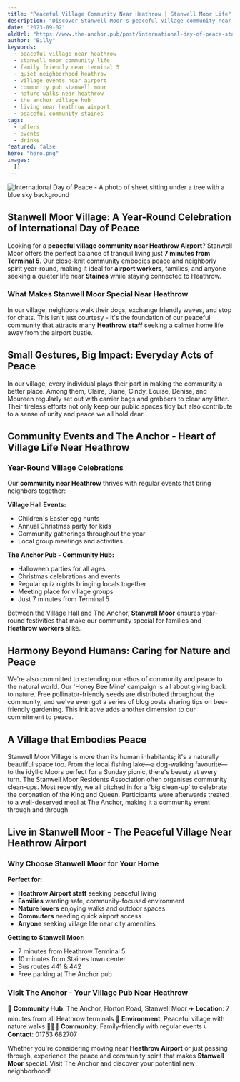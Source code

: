 ```yaml
---
title: "Peaceful Village Community Near Heathrow | Stanwell Moor Life"
description: "Discover Stanwell Moor's peaceful village community near Heathrow Airport. Family-friendly neighborhood with community events, nature walks, and The Anchor pub at its heart. Just 7 minutes from Terminal 5, perfect for airport workers seeking tranquil living. Join our welcoming village near Staines."
date: "2023-09-02"
oldUrl: "https://www.the-anchor.pub/post/international-day-of-peace-stanwell-moor-village-s"
author: "Billy"
keywords:
  - peaceful village near heathrow
  - stanwell moor community life
  - family friendly near terminal 5
  - quiet neighborhood heathrow
  - village events near airport
  - community pub stanwell moor
  - nature walks near heathrow
  - the anchor village hub
  - living near heathrow airport
  - peaceful community staines
tags:
  - offers
  - events
  - drinks
featured: false
hero: "hero.png"
images:
  []
---
```


  

![International Day of Peace - A photo of sheet sitting under a tree with a blue sky background](/content/blog/international-day-of-peace-stanwell-moor-village-s/hero.png)

  

## Stanwell Moor Village: A Year-Round Celebration of International Day of Peace

Looking for a **peaceful village community near Heathrow Airport**? Stanwell Moor offers the perfect balance of tranquil living just **7 minutes from Terminal 5**. Our close-knit community embodies peace and neighborly spirit year-round, making it ideal for **airport workers**, families, and anyone seeking a quieter life near **Staines** while staying connected to Heathrow.

### What Makes Stanwell Moor Special Near Heathrow

In our village, neighbors walk their dogs, exchange friendly waves, and stop for chats. This isn't just courtesy - it's the foundation of our peaceful community that attracts many **Heathrow staff** seeking a calmer home life away from the airport bustle.

##   

## Small Gestures, Big Impact: Everyday Acts of Peace

In our village, every individual plays their part in making the community a better place. Among them, Claire, Diane, Cindy, Louise, Denise, and Moureen regularly set out with carrier bags and grabbers to clear any litter. Their tireless efforts not only keep our public spaces tidy but also contribute to a sense of unity and peace we all hold dear.

##   

## Community Events and The Anchor - Heart of Village Life Near Heathrow

### Year-Round Village Celebrations

Our **community near Heathrow** thrives with regular events that bring neighbors together:

**Village Hall Events:**
- Children's Easter egg hunts
- Annual Christmas party for kids
- Community gatherings throughout the year
- Local group meetings and activities

**The Anchor Pub - Community Hub:**
- Halloween parties for all ages
- Christmas celebrations and events
- Regular quiz nights bringing locals together
- Meeting place for village groups
- Just 7 minutes from Terminal 5

Between the Village Hall and The Anchor, **Stanwell Moor** ensures year-round festivities that make our community special for families and **Heathrow workers** alike.

##   

## Harmony Beyond Humans: Caring for Nature and Peace

We're also committed to extending our ethos of community and peace to the natural world. Our 'Honey Bee Mine' campaign is all about giving back to nature. Free pollinator-friendly seeds are distributed throughout the community, and we've even got a series of blog posts sharing tips on bee-friendly gardening. This initiative adds another dimension to our commitment to peace.

##   

## A Village that Embodies Peace

Stanwell Moor Village is more than its human inhabitants; it's a naturally beautiful space too. From the local fishing lake—a dog-walking favourite—to the idyllic Moors perfect for a Sunday picnic, there's beauty at every turn. The Stanwell Moor Residents Association often organises community clean-ups. Most recently, we all pitched in for a 'big clean-up' to celebrate the coronation of the King and Queen. Participants were afterwards treated to a well-deserved meal at The Anchor, making it a community event through and through.

  

## Live in Stanwell Moor - The Peaceful Village Near Heathrow Airport

### Why Choose Stanwell Moor for Your Home

**Perfect for:**
- **Heathrow Airport staff** seeking peaceful living
- **Families** wanting safe, community-focused environment
- **Nature lovers** enjoying walks and outdoor spaces
- **Commuters** needing quick airport access
- **Anyone** seeking village life near city amenities

**Getting to Stanwell Moor:**
- 7 minutes from Heathrow Terminal 5
- 10 minutes from Staines town center
- Bus routes 441 & 442
- Free parking at The Anchor pub

### Visit The Anchor - Your Village Pub Near Heathrow

🏡 **Community Hub**: The Anchor, Horton Road, Stanwell Moor
✈️ **Location**: 7 minutes from all Heathrow terminals
🌳 **Environment**: Peaceful village with nature walks
👨‍👩‍👧 **Community**: Family-friendly with regular events
📞 **Contact**: 01753 682707

Whether you're considering moving near **Heathrow Airport** or just passing through, experience the peace and community spirit that makes **Stanwell Moor** special. Visit The Anchor and discover your potential new neighborhood!

